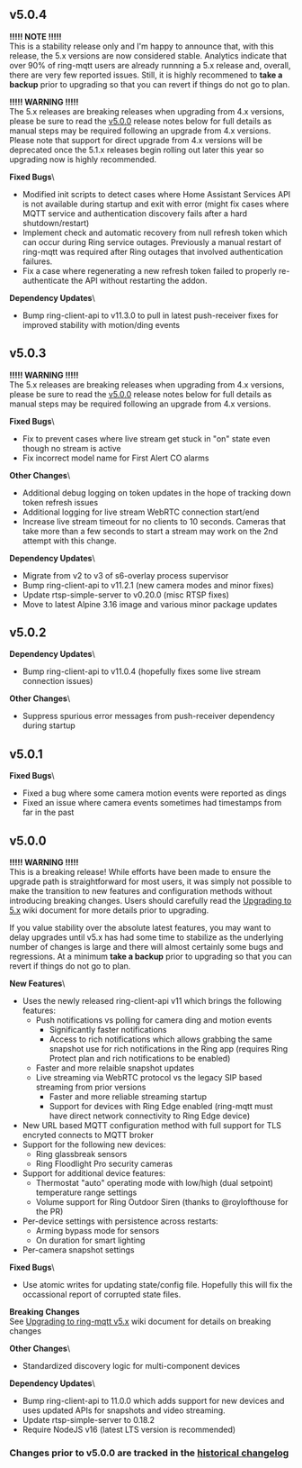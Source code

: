 ## v5.0.4
**!!!!! NOTE !!!!!**\
This is a stability release only and I'm happy to announce that, with this release, the 5.x versions are now considered stable.  Analytics indicate that over 90% of ring-mqtt users are already runnning a 5.x release and, overall, there are very few reported issues.  Still, it is highly recommened to **take a backup** prior to upgrading so that you can revert if things do not go to plan.  

**!!!!! WARNING !!!!!**\
The 5.x releases are breaking releases when upgrading from 4.x versions, please be sure to read the [v5.0.0](#v500) release notes below for full details as manual steps may be required following an upgrade from 4.x versions.  Please note that support for direct upgrade from 4.x versions will be deprecated once the 5.1.x releases begin rolling out later this year so upgrading now is highly recommended.

**Fixed Bugs**\
- Modified init scripts to detect cases where Home Assistant Services API is not available during startup and exit with error (might fix cases where MQTT service and authentication discovery fails after a hard shutdown/restart)
- Implement check and automatic recovery from null refresh token which can occur during Ring service outages.  Previously a manual restart of ring-mqtt was required after Ring outages that involved authentication failures.
- Fix a case where regenerating a new refresh token failed to properly re-authenticate the API without restarting the addon.

**Dependency Updates**\
- Bump ring-client-api to v11.3.0 to pull in latest push-receiver fixes for improved stability with motion/ding events

## v5.0.3
**!!!!! WARNING !!!!!**\
The 5.x releases are breaking releases when upgrading from 4.x versions, please be sure to read the [v5.0.0](#v500) release notes below for full details as manual steps may be required following an upgrade from 4.x versions.

**Fixed Bugs**\
- Fix to prevent cases where live stream get stuck in "on" state even though no stream is active
- Fix incorrect model name for First Alert CO alarms

**Other Changes**\
- Additional debug logging on token updates in the hope of tracking down token refresh issues
- Additional logging for live stream WebRTC connection start/end
- Increase live stream timeout for no clients to 10 seconds.  Cameras that take more than a few seconds to start a stream may work on the 2nd attempt with this change.

**Dependency Updates**\
- Migrate from v2 to v3 of s6-overlay process supervisor
- Bump ring-client-api to v11.2.1 (new camera modes and minor fixes)
- Update rtsp-simple-server to v0.20.0 (misc RTSP fixes)
- Move to latest Alpine 3.16 image and various minor package updates

## v5.0.2
**Dependency Updates**\
- Bump ring-client-api to v11.0.4 (hopefully fixes some live stream connection issues)

**Other Changes**\
- Suppress spurious error messages from push-receiver dependency during startup

## v5.0.1
**Fixed Bugs**\
- Fixed a bug where some camera motion events were reported as dings
- Fixed an issue where camera events sometimes had timestamps from far in the past

## v5.0.0
**!!!!! WARNING !!!!!**\
This is a breaking release!  While efforts have been made to ensure the upgrade path is straightforward for most users, it was simply not possible to make the transition to new features and configuration methods without introducing breaking changes.  Users should carefully read the [Upgrading to 5.x](https://github.com/tsightler/ring-mqtt/wiki/Upgrading-to-v5.x) wiki document for more details prior to upgrading.

If you value stability over the absolute latest features, you may want to delay upgrades until v5.x has had some time to stabilize as the underlying number of changes is large and there will almost certainly some bugs and regressions.  At a minimum **take a backup** prior to upgrading so that you can revert if things do not go to plan.

**New Features**\
- Uses the newly released ring-client-api v11 which brings the following features:
  - Push notifications vs polling for camera ding and motion events
    - Significantly faster notifications
    - Access to rich notifications which allows grabbing the same snapshot use for rich notifications in the Ring app (requires Ring Protect plan and rich notifications to be enabled)
  - Faster and more relaible snapshot updates
  - Live streaming via WebRTC protocol vs the legacy SIP based streaming from prior versions
    - Faster and more reliable streaming startup
    - Support for devices with Ring Edge enabled (ring-mqtt must have direct network connectivity to Ring Edge device)
- New URL based MQTT configuration method with full support for TLS encryted connects to MQTT broker
- Support for the following new devices:
  - Ring glassbreak sensors
  - Ring Floodlight Pro security cameras
- Support for additional device features:
  - Thermostat "auto" operating mode with low/high (dual setpoint) temperature range settings
  - Volume support for Ring Outdoor Siren (thanks to @roylofthouse for the PR)
- Per-device settings with persistence across restarts:
  - Arming bypass mode for sensors
  - On duration for smart lighting
- Per-camera snapshot settings

**Fixed Bugs**\
- Use atomic writes for updating state/config file.  Hopefully this will fix the occassional report of corrupted state files.

**Breaking Changes**\
See [Upgrading to ring-mqtt v5.x](https://github.com/tsightler/ring-mqtt/wiki/Upgrading-to-v5.x) wiki document for details on breaking changes

**Other Changes**\
- Standardized discovery logic for multi-component devices

**Dependency Updates**\
- Bump ring-client-api to 11.0.0 which adds support for new devices and uses updated APIs for snapshots and video streaming.
- Update rtsp-simple-server to 0.18.2
- Require NodeJS v16 (latest LTS version is recommended)

### Changes prior to v5.0.0 are tracked in the [historical changelog](https://github.com/tsightler/ring-mqtt/blob/main/docs/CHANGELOG-HIST.md)
